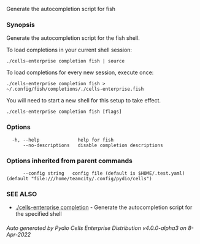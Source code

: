 Generate the autocompletion script for fish

### Synopsis

Generate the autocompletion script for the fish shell.

To load completions in your current shell session:

	./cells-enterprise completion fish | source

To load completions for every new session, execute once:

	./cells-enterprise completion fish > ~/.config/fish/completions/./cells-enterprise.fish

You will need to start a new shell for this setup to take effect.


```
./cells-enterprise completion fish [flags]
```

### Options

```
  -h, --help              help for fish
      --no-descriptions   disable completion descriptions
```

### Options inherited from parent commands

```
      --config string   config file (default is $HOME/.test.yaml) (default "file:///home/teamcity/.config/pydio/cells")
```

### SEE ALSO

* [./cells-enterprise completion](./cells-enterprise-completion)	 - Generate the autocompletion script for the specified shell

###### Auto generated by Pydio Cells Enterprise Distribution v4.0.0-alpha3 on 8-Apr-2022
